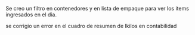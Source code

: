 

Se creo un filtro en contenedores y en lista de empaque para ver los items ingresados en el dia.

se corrigio un error en el cuadro de resumen de lkilos en contabilidad
